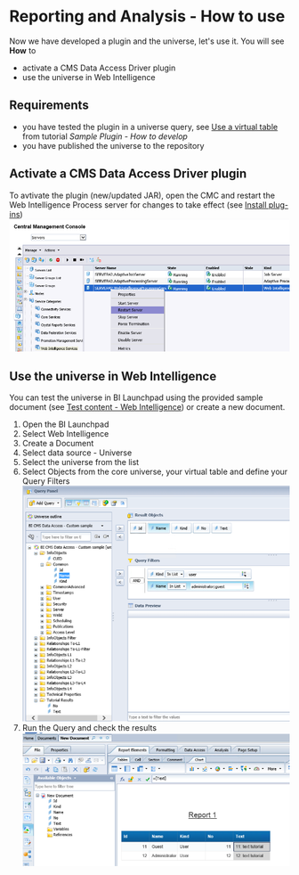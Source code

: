 # Reporting and Analysis - How to use

Now we have developed a plugin and the universe, let's use it. You will see **How** to
* activate a CMS Data Access Driver plugin 
* use the universe in Web Intelligence

## Requirements
* you have tested the plugin in a universe query, see [Use a virtual table](../Sample%20Plugin/README.md#unv) from tutorial *Sample Plugin - How to develop*
* you have published the universe to the repository

## Activate a CMS Data Access Driver plugin  
To avtivate the plugin (new/updated JAR), open the CMC and restart the Web Intelligence Process server for changes to take effect (see [Install plug-ins](../../deploy/README.md#install))     
![](../../deploy/z-images/install-RestartWPS.png) 
   
## Use the universe in Web Intelligence  
You can test the universe in BI Launchpad using the provided sample document (see [Test content - Web Intelligence](../../deploy/README.md#test-webi)) or create a new document.

1. Open the BI Launchpad
1. Select Web Intelligence
1. Create a Document
1. Select data source - Universe
1. Select the universe from the list
1. Select Objects from the core universe, your virtual table and define your Query Filters
![](../z-images/UnvSamples/WebiQuery.png) 
1. Run the Query and check the results
![](../z-images/UnvSamples/WebiReport.png) 







